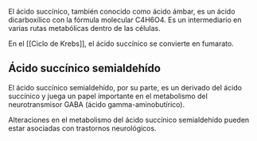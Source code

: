 El ácido succínico, también conocido como ácido ámbar, es un ácido dicarboxílico con la fórmula molecular C4H6O4. Es un intermediario en varias rutas metabólicas dentro de las células.

En el [[Ciclo de Krebs]], el ácido succínico se convierte en fumarato.





## Ácido succínico semialdehído

El ácido succínico semialdehído, por su parte, es un derivado del ácido succínico y juega un papel importante en el metabolismo del neurotransmisor GABA (ácido gamma-aminobutírico).

Alteraciones en el metabolismo del ácido succínico semialdehído pueden estar asociadas con trastornos neurológicos.